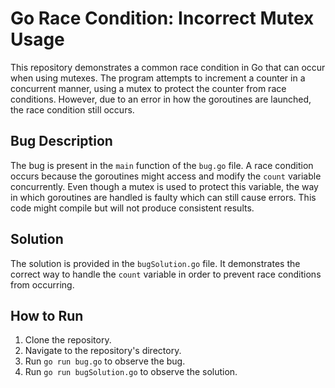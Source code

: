# Go Race Condition: Incorrect Mutex Usage

This repository demonstrates a common race condition in Go that can occur when using mutexes. The program attempts to increment a counter in a concurrent manner, using a mutex to protect the counter from race conditions. However, due to an error in how the goroutines are launched, the race condition still occurs.

## Bug Description
The bug is present in the `main` function of the `bug.go` file.  A race condition occurs because the goroutines might access and modify the `count` variable concurrently. Even though a mutex is used to protect this variable, the way in which goroutines are handled is faulty which can still cause errors. This code might compile but will not produce consistent results.

## Solution
The solution is provided in the `bugSolution.go` file. It demonstrates the correct way to handle the `count` variable in order to prevent race conditions from occurring.

## How to Run
1. Clone the repository.
2. Navigate to the repository's directory.
3. Run `go run bug.go` to observe the bug.
4. Run `go run bugSolution.go` to observe the solution.
